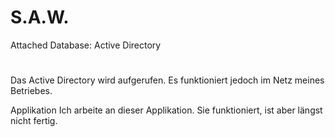 # S.A.W.

Attached Database: Active Directory 
#
Das Active Directory wird aufgerufen. Es funktioniert jedoch im Netz meines Betriebes.

Applikation
Ich arbeite an dieser Applikation. Sie funktioniert, ist aber längst nicht fertig.
